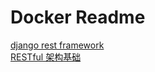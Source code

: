 # Docker Readme

[django rest framework](django_rest_framework.md)  
[RESTful 架构基础](RESTful架构基础.md)  
